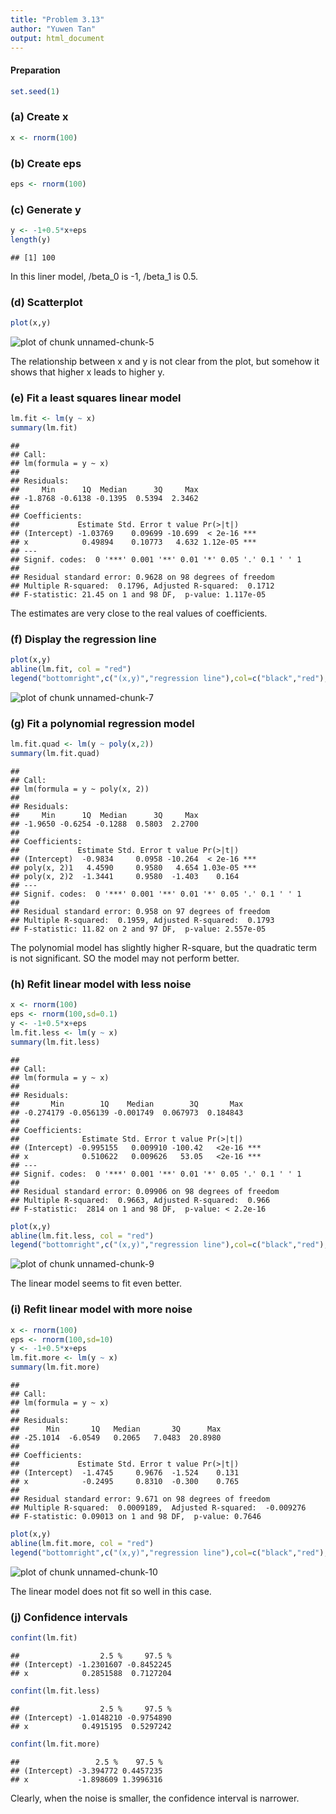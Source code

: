 ```yaml
---
title: "Problem 3.13"
author: "Yuwen Tan"
output: html_document
---
```

#### Preparation

```r
set.seed(1)
```

### (a) Create x

```r
x <- rnorm(100)
```

### (b) Create eps

```r
eps <- rnorm(100)
```

### (c) Generate y

```r
y <- -1+0.5*x+eps
length(y)
```

```
## [1] 100
```

In this liner model, /beta_0 is -1, /beta_1 is 0.5.

### (d) Scatterplot

```r
plot(x,y)
```

![plot of chunk unnamed-chunk-5](figure/unnamed-chunk-5-1.png) 

The relationship between x and y is not clear from the plot, but somehow it shows that higher x leads to higher y.

### (e) Fit a least squares linear model

```r
lm.fit <- lm(y ~ x)
summary(lm.fit)
```

```
## 
## Call:
## lm(formula = y ~ x)
## 
## Residuals:
##     Min      1Q  Median      3Q     Max 
## -1.8768 -0.6138 -0.1395  0.5394  2.3462 
## 
## Coefficients:
##             Estimate Std. Error t value Pr(>|t|)    
## (Intercept) -1.03769    0.09699 -10.699  < 2e-16 ***
## x            0.49894    0.10773   4.632 1.12e-05 ***
## ---
## Signif. codes:  0 '***' 0.001 '**' 0.01 '*' 0.05 '.' 0.1 ' ' 1
## 
## Residual standard error: 0.9628 on 98 degrees of freedom
## Multiple R-squared:  0.1796,	Adjusted R-squared:  0.1712 
## F-statistic: 21.45 on 1 and 98 DF,  p-value: 1.117e-05
```

The estimates are very close to the real values of coefficients.

### (f) Display the regression line

```r
plot(x,y)
abline(lm.fit, col = "red")
legend("bottomright",c("(x,y)","regression line"),col=c("black","red"),pch=c("o",""),lty=0:1)
```

![plot of chunk unnamed-chunk-7](figure/unnamed-chunk-7-1.png) 

### (g) Fit a polynomial regression model

```r
lm.fit.quad <- lm(y ~ poly(x,2))
summary(lm.fit.quad)
```

```
## 
## Call:
## lm(formula = y ~ poly(x, 2))
## 
## Residuals:
##     Min      1Q  Median      3Q     Max 
## -1.9650 -0.6254 -0.1288  0.5803  2.2700 
## 
## Coefficients:
##             Estimate Std. Error t value Pr(>|t|)    
## (Intercept)  -0.9834     0.0958 -10.264  < 2e-16 ***
## poly(x, 2)1   4.4590     0.9580   4.654 1.03e-05 ***
## poly(x, 2)2  -1.3441     0.9580  -1.403    0.164    
## ---
## Signif. codes:  0 '***' 0.001 '**' 0.01 '*' 0.05 '.' 0.1 ' ' 1
## 
## Residual standard error: 0.958 on 97 degrees of freedom
## Multiple R-squared:  0.1959,	Adjusted R-squared:  0.1793 
## F-statistic: 11.82 on 2 and 97 DF,  p-value: 2.557e-05
```

The polynomial model has slightly higher R-square, but the quadratic term is not significant. SO the model may not perform better.

### (h) Refit linear model with less noise

```r
x <- rnorm(100)
eps <- rnorm(100,sd=0.1)
y <- -1+0.5*x+eps
lm.fit.less <- lm(y ~ x)
summary(lm.fit.less)
```

```
## 
## Call:
## lm(formula = y ~ x)
## 
## Residuals:
##       Min        1Q    Median        3Q       Max 
## -0.274179 -0.056139 -0.001749  0.067973  0.184843 
## 
## Coefficients:
##              Estimate Std. Error t value Pr(>|t|)    
## (Intercept) -0.995155   0.009910 -100.42   <2e-16 ***
## x            0.510622   0.009626   53.05   <2e-16 ***
## ---
## Signif. codes:  0 '***' 0.001 '**' 0.01 '*' 0.05 '.' 0.1 ' ' 1
## 
## Residual standard error: 0.09906 on 98 degrees of freedom
## Multiple R-squared:  0.9663,	Adjusted R-squared:  0.966 
## F-statistic:  2814 on 1 and 98 DF,  p-value: < 2.2e-16
```

```r
plot(x,y)
abline(lm.fit.less, col = "red")
legend("bottomright",c("(x,y)","regression line"),col=c("black","red"),pch=c("o",""),lty=0:1)
```

![plot of chunk unnamed-chunk-9](figure/unnamed-chunk-9-1.png) 

The linear model seems to fit even better.

### (i) Refit linear model with more noise

```r
x <- rnorm(100)
eps <- rnorm(100,sd=10)
y <- -1+0.5*x+eps
lm.fit.more <- lm(y ~ x)
summary(lm.fit.more)
```

```
## 
## Call:
## lm(formula = y ~ x)
## 
## Residuals:
##      Min       1Q   Median       3Q      Max 
## -25.1014  -6.0549   0.2065   7.0483  20.8980 
## 
## Coefficients:
##             Estimate Std. Error t value Pr(>|t|)
## (Intercept)  -1.4745     0.9676  -1.524    0.131
## x            -0.2495     0.8310  -0.300    0.765
## 
## Residual standard error: 9.671 on 98 degrees of freedom
## Multiple R-squared:  0.0009189,	Adjusted R-squared:  -0.009276 
## F-statistic: 0.09013 on 1 and 98 DF,  p-value: 0.7646
```

```r
plot(x,y)
abline(lm.fit.more, col = "red")
legend("bottomright",c("(x,y)","regression line"),col=c("black","red"),pch=c("o",""),lty=0:1)
```

![plot of chunk unnamed-chunk-10](figure/unnamed-chunk-10-1.png) 

The linear model does not fit so well in this case.

### (j) Confidence intervals

```r
confint(lm.fit)
```

```
##                  2.5 %     97.5 %
## (Intercept) -1.2301607 -0.8452245
## x            0.2851588  0.7127204
```

```r
confint(lm.fit.less)
```

```
##                  2.5 %     97.5 %
## (Intercept) -1.0148210 -0.9754890
## x            0.4915195  0.5297242
```

```r
confint(lm.fit.more)
```

```
##                 2.5 %    97.5 %
## (Intercept) -3.394772 0.4457235
## x           -1.898609 1.3996316
```

Clearly, when the noise is smaller, the confidence interval is narrower.

